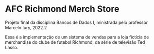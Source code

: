 # AFC Richmond Merch Store
Projeto final da disciplina Bancos de Dados I, ministrada pelo professor Marcelo Iury, 2022.2

Essa é a implementação de um sistema de vendas para a loja fictícia de merchandise do clube de futebol Richmond, da série de televisão Ted Lasso.
